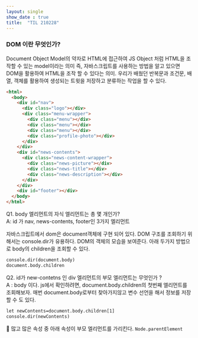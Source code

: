 ```yaml
---
layout: single
show_date : true
title:  "TIL 210228"
---
```


### DOM 이란 무엇인가?
Document Object Model의 약자로 HTML에 접근하여 JS Object 처럼 HTML을 조작할 수 있는 model이라는 의미
즉, 자바스크립트를 사용하는 방법을 알고 있으면 DOM을 활용하여 HTML을 조작 할 수 있다는 의미. 우리가 배웠던 반복문과 조건문, 배열, 객체를 활용하여
생성되는 트윗을 저장하고 분류하는 작업을 할 수 있다.

```html
<html>
  <body>
    <div id="nav">
      <div class="logo"></div>
      <div class="menu-wrapper">
        <div class="menu"></div>
        <div class="menu"></div>
        <div class="menu"></div>
        <div class="profile-photo"></div>
      </div>
    </div>
    <div id="news-contents">
      <div class="news-content-wrapper">
        <div class="news-picture"></div>
        <div class="news-title"></div>
        <div class="news-description"></div>
      </div>
    </div>
    <div id="footer"></div>
  </body>
</html>
```


<div>Q1. body 엘리먼트의 자식 엘리먼트는 총 몇 개인가?</div>
A: id 가 nav, news-contents, footer인 3가지 엘리먼트

자바스크립트에서 dom은 document객체에 구현 되어 있다.
DOM 구조를 조회하기 위해서는 console.dir가 유용하다. DOM의 객체의 모습을 보여준다.
아래 두가지 방법으로 body의 children을 조회할 수 있다.

 ```html
 console.dir(document.body)
 document.body.children
 ```

<div>Q2. id가 new-contetns 인 div 엘리먼트의 부모 엘리먼트는 무엇인가 ?</div>
A : body 이다. js에서 확인하려면, document.body.children의 첫번째 엘리먼트를 조회해보자.
매번 document.body로부터 찾아가지않고 변수 선언을 해서 정보를 저장할 수 도 있다.

```html
let newContents=document.body.children[1]
console.dir(newContents)
```
🧐 많고 많은 속성 중 아래 속성이 부모 엘리먼트를 가리킨다.
`Node.parentElement`
